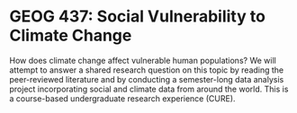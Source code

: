 # GEOG 437: Social Vulnerability to Climate Change

How does climate change affect vulnerable human populations? We will attempt to answer a shared research question on this topic by reading the peer-reviewed literature and by conducting a semester-long data analysis project incorporating social and climate data from around the world. This is a course-based undergraduate research experience (CURE).